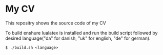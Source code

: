 # My CV
This repositry shows the source code of my CV

To build enshure lualatex is installed and run the build script followed by desired language("da" for danish, "uk" for english, "de" for german).
```
$ ./build.sh <language>
```
